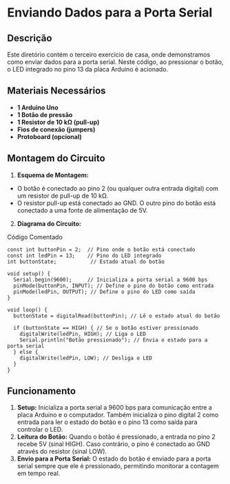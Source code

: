 # Enviando Dados para a Porta Serial

## Descrição
Este diretório contém o terceiro exercício de casa, onde demonstramos como enviar dados para a porta serial. Neste código, ao pressionar o botão, o LED integrado no pino 13 da placa Arduino é acionado.

## Materiais Necessários
- **1 Arduino Uno**
- **1 Botão de pressão**
- **1 Resistor de 10 kΩ (pull-up)**
- **Fios de conexão (jumpers)**
- **Protoboard (opcional)**


## Montagem do Circuito

1. **Esquema de Montagem:**

- O botão é conectado ao pino 2 (ou qualquer outra entrada digital) com um resistor de pull-up de 10 kΩ.
- O resistor pull-up está conectado ao GND. O outro pino do botão está conectado a uma fonte de alimentação de 5V.

2. **Diagrama do Circuito:**


Código Comentado
````
const int buttonPin = 2;  // Pino onde o botão está conectado
const int ledPin = 13;    // Pino do LED integrado
int buttonState;           // Estado atual do botão

void setup() {
  Serial.begin(9600);     // Inicializa a porta serial a 9600 bps
  pinMode(buttonPin, INPUT); // Define o pino do botão como entrada
  pinMode(ledPin, OUTPUT); // Define o pino do LED como saída
}

void loop() {
  buttonState = digitalRead(buttonPin); // Lê o estado atual do botão

  if (buttonState == HIGH) { // Se o botão estiver pressionado
    digitalWrite(ledPin, HIGH); // Liga o LED
    Serial.println("Botão pressionado"); // Envia o estado para a porta serial
  } else {
    digitalWrite(ledPin, LOW); // Desliga o LED
  }
}
````

## Funcionamento
1. **Setup:** Inicializa a porta serial a 9600 bps para comunicação entre a placa Arduino e o computador. Também inicializa o pino digital 2 como entrada para ler o estado do botão e o pino 13 como saída para controlar o LED.
2. **Leitura do Botão:** Quando o botão é pressionado, a entrada no pino 2 recebe 5V (sinal HIGH). Caso contrário, o pino é conectado ao GND através do resistor (sinal LOW).
3. **Envio para a Porta Serial:** O estado do botão é enviado para a porta serial sempre que ele é pressionado, permitindo monitorar a contagem em tempo real.
